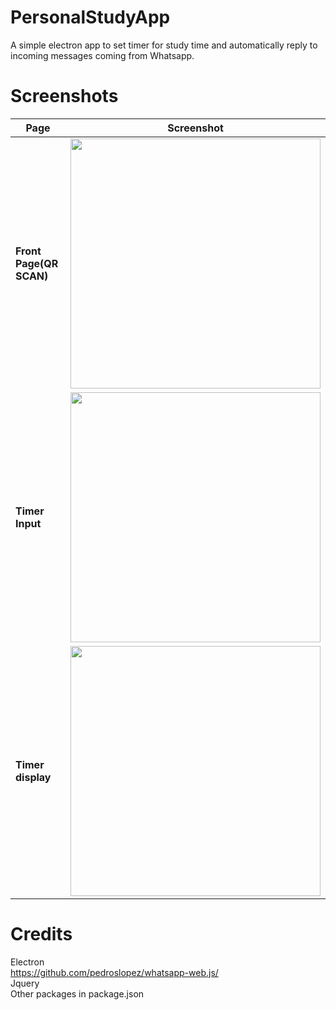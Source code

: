 # PersonalStudyApp

A simple electron app to set timer for study time and automatically reply to incoming messages coming from Whatsapp.






# Screenshots
| Page | Screenshot |
| ------------- | ------------- |
| <b>Front Page(QR SCAN)</b>  | <img src="https://raw.githubusercontent.com/vicevirus/PersonalStudyApp/master/frontpage.png" width="400">  |
| <b>Timer Input</b>  | <img src="https://raw.githubusercontent.com/vicevirus/PersonalStudyApp/master/secondpage.png" width="400">
| <b>Timer display</b>  | <img src="https://raw.githubusercontent.com/vicevirus/PersonalStudyApp/master/thirdpage.png" width="400">|

# Credits
Electron <br/>
https://github.com/pedroslopez/whatsapp-web.js/ <br/>
Jquery <br/>
Other packages in package.json <br/>
